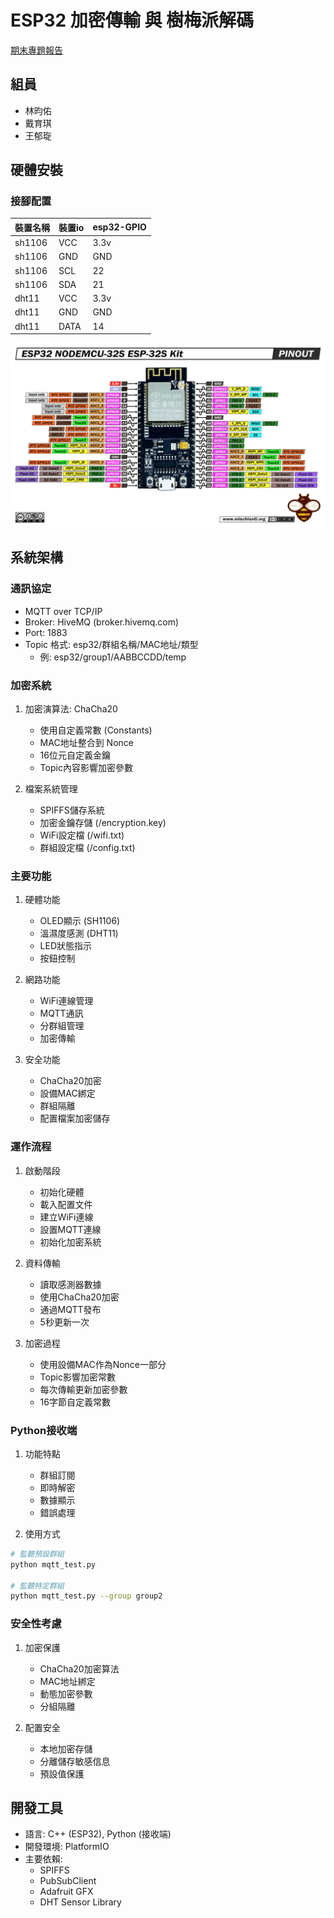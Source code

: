 # ESP32 加密傳輸 與 樹梅派解碼

[期末專題報告](https://docs.google.com/presentation/d/1dgE1UflbfET3RkeLtujjp4L4WDkh4RkqZj0S-r6HGY4/edit?usp=sharing)

## 組員
- 林昀佑
- 戴育琪
- 王郁琁

## 硬體安裝

### 接腳配置

|    裝置名稱    |  裝置io  | esp32-GPIO |
|---------------|----------|------------|
|    sh1106     |    VCC   |    3.3v    |
|    sh1106     |    GND   |     GND    |
|    sh1106     |    SCL   |     22     |
|    sh1106     |    SDA   |     21     |
|     dht11     |    VCC   |    3.3v    |
|     dht11     |    GND   |     GND    |
|     dht11     |   DATA   |     14     |

![esp32 nodemcu 32s pinout](ESP32-NODEMCU-ESP-32S-Kit-pinout-low-res-mischianti-1024x599.jpg)

## 系統架構

### 通訊協定
- MQTT over TCP/IP
- Broker: HiveMQ (broker.hivemq.com)
- Port: 1883
- Topic 格式: esp32/群組名稱/MAC地址/類型
  - 例: esp32/group1/AABBCCDD/temp

### 加密系統
1. 加密演算法: ChaCha20
   - 使用自定義常數 (Constants)
   - MAC地址整合到 Nonce
   - 16位元自定義金鑰
   - Topic內容影響加密參數

2. 檔案系統管理
   - SPIFFS儲存系統
   - 加密金鑰存儲 (/encryption.key)
   - WiFi設定檔 (/wifi.txt)
   - 群組設定檔 (/config.txt)

### 主要功能

1. 硬體功能
   - OLED顯示 (SH1106)
   - 溫濕度感測 (DHT11)
   - LED狀態指示
   - 按鈕控制

2. 網路功能
   - WiFi連線管理
   - MQTT通訊
   - 分群組管理
   - 加密傳輸

3. 安全功能
   - ChaCha20加密
   - 設備MAC綁定
   - 群組隔離
   - 配置檔案加密儲存

### 運作流程

1. 啟動階段
   - 初始化硬體
   - 載入配置文件
   - 建立WiFi連線
   - 設置MQTT連線
   - 初始化加密系統

2. 資料傳輸
   - 讀取感測器數據
   - 使用ChaCha20加密
   - 通過MQTT發布
   - 5秒更新一次

3. 加密過程
   - 使用設備MAC作為Nonce一部分
   - Topic影響加密常數
   - 每次傳輸更新加密參數
   - 16字節自定義常數

### Python接收端

1. 功能特點
   - 群組訂閱
   - 即時解密
   - 數據顯示
   - 錯誤處理

2. 使用方式
```bash
# 監聽預設群組
python mqtt_test.py

# 監聽特定群組
python mqtt_test.py --group group2
```

### 安全性考慮

1. 加密保護
   - ChaCha20加密算法
   - MAC地址綁定
   - 動態加密參數
   - 分組隔離

2. 配置安全
   - 本地加密存儲
   - 分離儲存敏感信息
   - 預設值保護

## 開發工具
- 語言: C++ (ESP32), Python (接收端)
- 開發環境: PlatformIO
- 主要依賴:
  - SPIFFS
  - PubSubClient
  - Adafruit GFX
  - DHT Sensor Library
